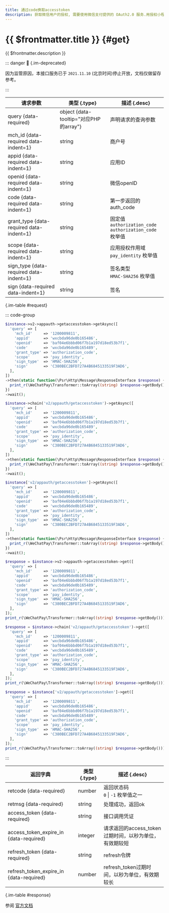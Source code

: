 ```yaml
---
title: 通过code换取accesstoken
description: 获取微信用户的授权, 需要使用微信支付提供的 OAuth2.0 服务.用授权小程序得到的授权码调用OAuth2.0接口access_token.
---
```


# {{ $frontmatter.title }} {#get}

{{ $frontmatter.description }}

::: danger :no_entry_sign: {.im-deprecated}

因为监管原因，本接口服务已于 `2021.11.10` (北京时间)停止开放，文档仅做留存参考。

:::

| 请求参数 | 类型 {.type} | 描述 {.desc}
| --- | --- | ---
| query {data-required} | object {data-tooltip="对应PHP的array"} | 声明请求的查询参数
| mch_id {data-required data-indent=1} | string | 商户号
| appid {data-required data-indent=1} | string | 应用ID
| openid {data-required data-indent=1} | string | 微信openID
| code {data-required data-indent=1} | string | 第一步返回的auth_code
| grant_type {data-required data-indent=1} | string | 固定值`authorization_code`<br/>`authorization_code` 枚举值
| scope {data-required data-indent=1} | string | 应用授权作用域<br/>`pay_identity` 枚举值
| sign_type {data-required data-indent=1} | string | 签名类型<br/>`HMAC-SHA256` 枚举值
| sign {data-required data-indent=1} | string | 签名

{.im-table #request}

::: code-group

```php [异步纯链式]
$instance->v2->appauth->getaccesstoken->getAsync([
  'query' => [
    'mch_id'     => '1200009811',
    'appid'      => 'wxcbda96de0b165486',
    'openid'     => 'baf04e6bbbd06f7b1a197d18ed53b7f1',
    'code'       => 'wxcbda96de0b165489',
    'grant_type' => 'authorization_code',
    'scope'      => 'pay_identity',
    'sign_type'  => 'HMAC-SHA256',
    'sign'       => 'C380BEC2BFD727A4B6845133519F3AD6',
  ],
])
->then(static function(\Psr\Http\Message\ResponseInterface $response) {
  print_r(\WeChatPay\Transformer::toArray((string) $response->getBody()));
})
->wait();
```

```php [异步声明式]
$instance->chain('v2/appauth/getaccesstoken')->getAsync([
  'query' => [
    'mch_id'     => '1200009811',
    'appid'      => 'wxcbda96de0b165486',
    'openid'     => 'baf04e6bbbd06f7b1a197d18ed53b7f1',
    'code'       => 'wxcbda96de0b165489',
    'grant_type' => 'authorization_code',
    'scope'      => 'pay_identity',
    'sign_type'  => 'HMAC-SHA256',
    'sign'       => 'C380BEC2BFD727A4B6845133519F3AD6',
  ],
])
->then(static function(\Psr\Http\Message\ResponseInterface $response) {
  print_r(\WeChatPay\Transformer::toArray((string) $response->getBody()));
})
->wait();
```

```php [异步属性式]
$instance['v2/appauth/getaccesstoken']->getAsync([
  'query' => [
    'mch_id'     => '1200009811',
    'appid'      => 'wxcbda96de0b165486',
    'openid'     => 'baf04e6bbbd06f7b1a197d18ed53b7f1',
    'code'       => 'wxcbda96de0b165489',
    'grant_type' => 'authorization_code',
    'scope'      => 'pay_identity',
    'sign_type'  => 'HMAC-SHA256',
    'sign'       => 'C380BEC2BFD727A4B6845133519F3AD6',
  ],
])
->then(static function(\Psr\Http\Message\ResponseInterface $response) {
  print_r(\WeChatPay\Transformer::toArray((string) $response->getBody()));
})
->wait();
```

```php [同步纯链式]
$response = $instance->v2->appauth->getaccesstoken->get([
  'query' => [
    'mch_id'     => '1200009811',
    'appid'      => 'wxcbda96de0b165486',
    'openid'     => 'baf04e6bbbd06f7b1a197d18ed53b7f1',
    'code'       => 'wxcbda96de0b165489',
    'grant_type' => 'authorization_code',
    'scope'      => 'pay_identity',
    'sign_type'  => 'HMAC-SHA256',
    'sign'       => 'C380BEC2BFD727A4B6845133519F3AD6',
  ],
]);
print_r(\WeChatPay\Transformer::toArray((string) $response->getBody()));
```

```php [同步声明式]
$response = $instance->chain('v2/appauth/getaccesstoken')->get([
  'query' => [
    'mch_id'     => '1200009811',
    'appid'      => 'wxcbda96de0b165486',
    'openid'     => 'baf04e6bbbd06f7b1a197d18ed53b7f1',
    'code'       => 'wxcbda96de0b165489',
    'grant_type' => 'authorization_code',
    'scope'      => 'pay_identity',
    'sign_type'  => 'HMAC-SHA256',
    'sign'       => 'C380BEC2BFD727A4B6845133519F3AD6',
  ],
]);
print_r(\WeChatPay\Transformer::toArray((string) $response->getBody()));
```

```php [同步属性式]
$response = $instance['v2/appauth/getaccesstoken']->get([
  'query' => [
    'mch_id'     => '1200009811',
    'appid'      => 'wxcbda96de0b165486',
    'openid'     => 'baf04e6bbbd06f7b1a197d18ed53b7f1',
    'code'       => 'wxcbda96de0b165489',
    'grant_type' => 'authorization_code',
    'scope'      => 'pay_identity',
    'sign_type'  => 'HMAC-SHA256',
    'sign'       => 'C380BEC2BFD727A4B6845133519F3AD6',
  ],
]);
print_r(\WeChatPay\Transformer::toArray((string) $response->getBody()));
```

:::

| 返回字典 | 类型 {.type} | 描述 {.desc}
| --- | --- | ---
| retcode {data-required} | number | 返回状态码<br/>`0` \| `-1` 枚举值之一
| retmsg {data-required} | string | 处理成功，返回ok
| access_token {data-required} | string | 接口调用凭证
| access_token_expire_in {data-required} | integer | 请求返回的access_token过期时间，以秒为单位，有效期较短
| refresh_token {data-required} | string | refresh令牌
| refresh_token_expire_in {data-required} | number | refresh_token过期时间，以秒为单位，有效期较长

{.im-table #response}

参阅 [官方文档](https://pay.weixin.qq.com/wiki/doc/api/realnameauth.php?chapter=60_2&index=3)
